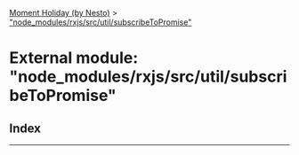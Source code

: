 [Moment Holiday (by Nesto)](../README.md) > ["node_modules/rxjs/src/util/subscribeToPromise"](../modules/_node_modules_rxjs_src_util_subscribetopromise_.md)

# External module: "node_modules/rxjs/src/util/subscribeToPromise"

## Index

---

